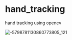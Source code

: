 # hand_tracking
hand tracking using opencv


![-5798781130860773805_121](https://github.com/ftmeahbn/hand_tracking/assets/135530398/1f66707c-a393-400a-8f52-8c5bb839d62a)
